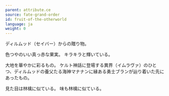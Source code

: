 ```yaml
---
parent: attribute.ce
source: fate-grand-order
id: fruit-of-the-otherworld
language: ja
weight: 0
---
```


ディルムッド（セイバー）からの贈り物。

色つやのいい真っ赤な果実。
キラキラと輝いている。

大地を華やかに彩るもの。
ケルト神話に登場する異界（イムラヴァ）のひとつ、ディルムッドの養父たる海神マナナンに縁ある勇士ブランが辿り着いた先にあったもの。

見た目は林檎に似ている。
味も林檎に似ている。

